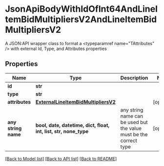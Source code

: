 # JsonApiBodyWithIdOfInt64AndLineItemBidMultipliersV2AndLineItemBidMultipliersV2

A JSON:API wrapper class to format a <typeparamref name=\"TAttributes\" /> with external Id, Type, and  Attributes properties

## Properties
Name | Type | Description | Notes
------------ | ------------- | ------------- | -------------
**id** | **str** |  | 
**type** | **str** |  | 
**attributes** | [**ExternalLineItemBidMultipliersV2**](ExternalLineItemBidMultipliersV2.md) |  | [optional] 
**any string name** | **bool, date, datetime, dict, float, int, list, str, none_type** | any string name can be used but the value must be the correct type | [optional]

[[Back to Model list]](../README.md#documentation-for-models) [[Back to API list]](../README.md#documentation-for-api-endpoints) [[Back to README]](../README.md)


